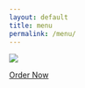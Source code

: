 ```yaml
---
layout: default
title: menu
permalink: /menu/
---
```


<img src="../images/menu.png">

<a class="order_button" href="https://www.grubhub.com/restaurant/267412">Order Now</a>
